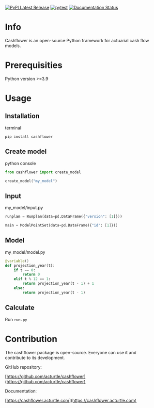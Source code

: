 [![PyPI Latest Release](https://img.shields.io/pypi/v/cashflower.svg)](https://pypi.org/project/cashflower/)
[![pytest](https://github.com/acturtle/cashflower/actions/workflows/pytest.yml/badge.svg?branch=main)](https://github.com/acturtle/cashflower/actions/workflows/pytest.yml)
[![Documentation Status](https://readthedocs.org/projects/cashflower/badge/)](https://cashflower.acturtle.com)

# Info

Cashflower is an open-source Python framework for actuarial cash flow models.

# Prerequisities

Python version >=3.9

# Usage

## Installation

terminal
```
pip install cashflower
```

## Create model

python console
```python
from cashflower import create_model

create_model("my_model")
```

## Input

my_model/input.py
```python
runplan = Runplan(data=pd.DataFrame({"version": [1]}))

main = ModelPointSet(data=pd.DataFrame({"id": [1]}))
```

## Model

my_model/model.py
```python
@variable()
def projection_year(t):
    if t == 0:
        return 0
    elif t % 12 == 1:
        return projection_year(t - 1) + 1
    else:
        return projection_year(t - 1)
```

## Calculate

Run `run.py`

# Contribution

The cashflower package is open-source. Everyone can use it and contribute to its development.

GitHub repository:

[https://github.com/acturtle/cashflower](https://github.com/acturtle/cashflower)

Documentation:

[https://cashflower.acturtle.com](https://cashflower.acturtle.com)
